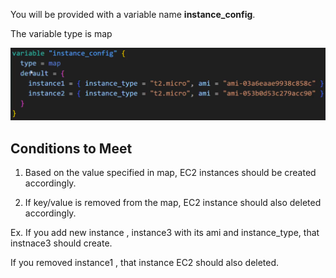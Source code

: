 You will be provided with a variable name **instance_config**.

The variable type is map

![alt text](mapv.png)

Conditions to Meet
---

1. Based on the value specified in map, EC2 instances should be created accordingly.

2. If key/value is removed from the map, EC2 instance should also deleted accordingly.

Ex. If you add new instance , instance3 with its ami and instance_type, that instnace3 should create.

If you removed instance1 , that instance EC2 should also deleted.

